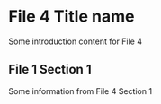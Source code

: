 # File 4 Title name

Some introduction content for File 4

## File 1 Section 1

Some information from File 4 Section 1
